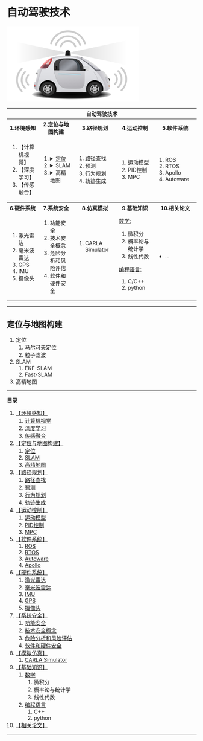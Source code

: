 # 自动驾驶技术

<p align="left" ><img height="200" src="/imgs/selfdriving.png"/></p>

<table>
<tr><th colspan="5">自动驾驶技术</th></tr>
<tr><th width="200">1.环境感知</th><th width="200">2.定位与地图构建</th><th width="200">3.路径规划</th><th width="200">4.运动控制</th><th width="200">5.软件系统</th></tr>
<tr>
<td><ol><li>【计算机视觉】</li><li>【深度学习】</li><li>【传感融合】</li></ol></td>
<td><ol>
    <li><details>
    <summary><a href="#loc">定位</a></summary><p><ol>
    <li>马尔可夫定位</li>
    <li>粒子滤波</li></ol></p>
    </details></li>
    <li><details>
    <summary>SLAM</summary><p><ol>
    <li>EKF-SLAM</li>
    <li>Fast-SLAM</li></ol></p>
    </details></li>
    <li><details> 
    <summary>高精地图</summary><p><ol>
    <li></li>
    <li></li></ol></p>
    </details></li>
    </ol>
    </td>
<td><ol><li>路径查找</li><li>预测</li><li>行为规划</li><li>轨迹生成</li></ol></td>
<td><ol><li>运动模型</li><li>PID控制</li><li>MPC</li></ol></td>
<td><ol><li>ROS</li><li>RTOS</li><li>Apollo</li><li>Autoware</li></ol></td>
</tr>
<tr><th width="200">6.硬件系统</th><th width="200">7.系统安全</th><th width="200">8.仿真模拟</th><th width="200">9.基础知识</th><th width="200">10.相关论文</th></tr>
<tr>
<td><ol><li>激光雷达</li><li>毫米波雷达</li><li>GPS</li><li>IMU</li><li>摄像头</li></ol></td>
<td><ol><li>功能安全</li><li>技术安全概念</li><li>危险分析和风险评估</li><li>软件和硬件安全</li></ol></td>
<td><ol><li>CARLA Simulator</li></ol><img height="50"/></td>
<td><u>数学:</u><ol><li>微积分</li><li>概率论与统计学</li><li>线性代数</li></ol>
    <u>编程语言:</u><ol><li>C/C++</li><li>python</li></ol></td>
<td><ul><li>...</li></ul></td>
</tr>


</table>

----------



## 定位与地图构建
1. 定位<a id="loc"></a>
   1. 马尔可夫定位
   2. 粒子滤波
2. SLAM
   1. EKF-SLAM
   2. Fast-SLAM
3. 高精地图

-----------

**目录**
1. [【环境感知】](#perception)
   1. [计算机视觉](#cv)
   2. [深度学习](#deepl)
   3. [传感融合](#fusion)
2. [【定位与地图构建】](#lm)
   1. [定位](#localization)
   2. [SLAM](#slam)
   3. [高精地图](#hdmap)
3. [【路径规划】](#pathplan)
   1. [路径查找](#)
   2. [预测](#)
   3. [行为规划](#)
   4. [轨迹生成](#)
4. [【运动控制】](#motioncontrol)
   1. [运动模型](#model)
   2. [PID控制](#pid)
   3. [MPC](#mpc)
5. [【软件系统】](#software)
   1. [ROS](#ros)
   2. [RTOS](#rtos)
   3. [Autoware](#)
   4. [Apollo](#apollo)
6. [【硬件系统】](#hardware)
   1. [激光雷达](#)
   2. [毫米波雷达](#)
   3. [IMU](#)
   4. [GPS](#)
   5. [摄像头](#)
7. [【系统安全】](#safety)
   1. [功能安全](#)
   2. [技术安全概念](#)
   3. [危险分析和风险评估](#)
   4. [软件和硬件安全](#)
8. [【模拟仿真】](#simulator)
   1. [CARLA Simulator](#carla)
9. [【基础知识】](#basics)
   1. [数学](#math)
      1. 微积分
      2. 概率论与统计学
      3. 线性代数
   2. [编程语言](#prolan)
      1. C++
      2. python
10. [【相关论文】](#paper)
     
    

---------------------



